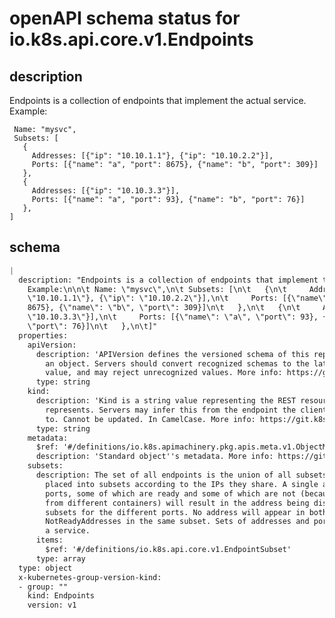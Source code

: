 # openAPI schema status for io.k8s.api.core.v1.Endpoints

## description

Endpoints is a collection of endpoints that implement the actual service. Example:

	 Name: "mysvc",
	 Subsets: [
	   {
	     Addresses: [{"ip": "10.10.1.1"}, {"ip": "10.10.2.2"}],
	     Ports: [{"name": "a", "port": 8675}, {"name": "b", "port": 309}]
	   },
	   {
	     Addresses: [{"ip": "10.10.3.3"}],
	     Ports: [{"name": "a", "port": 93}, {"name": "b", "port": 76}]
	   },
	]

## schema

```yaml
|
  description: "Endpoints is a collection of endpoints that implement the actual service.
    Example:\n\n\t Name: \"mysvc\",\n\t Subsets: [\n\t   {\n\t     Addresses: [{\"ip\":
    \"10.10.1.1\"}, {\"ip\": \"10.10.2.2\"}],\n\t     Ports: [{\"name\": \"a\", \"port\":
    8675}, {\"name\": \"b\", \"port\": 309}]\n\t   },\n\t   {\n\t     Addresses: [{\"ip\":
    \"10.10.3.3\"}],\n\t     Ports: [{\"name\": \"a\", \"port\": 93}, {\"name\": \"b\",
    \"port\": 76}]\n\t   },\n\t]"
  properties:
    apiVersion:
      description: 'APIVersion defines the versioned schema of this representation of
        an object. Servers should convert recognized schemas to the latest internal
        value, and may reject unrecognized values. More info: https://git.k8s.io/community/contributors/devel/sig-architecture/api-conventions.md#resources'
      type: string
    kind:
      description: 'Kind is a string value representing the REST resource this object
        represents. Servers may infer this from the endpoint the client submits requests
        to. Cannot be updated. In CamelCase. More info: https://git.k8s.io/community/contributors/devel/sig-architecture/api-conventions.md#types-kinds'
      type: string
    metadata:
      $ref: '#/definitions/io.k8s.apimachinery.pkg.apis.meta.v1.ObjectMeta'
      description: 'Standard object''s metadata. More info: https://git.k8s.io/community/contributors/devel/sig-architecture/api-conventions.md#metadata'
    subsets:
      description: The set of all endpoints is the union of all subsets. Addresses are
        placed into subsets according to the IPs they share. A single address with multiple
        ports, some of which are ready and some of which are not (because they come
        from different containers) will result in the address being displayed in different
        subsets for the different ports. No address will appear in both Addresses and
        NotReadyAddresses in the same subset. Sets of addresses and ports that comprise
        a service.
      items:
        $ref: '#/definitions/io.k8s.api.core.v1.EndpointSubset'
      type: array
  type: object
  x-kubernetes-group-version-kind:
  - group: ""
    kind: Endpoints
    version: v1

```
